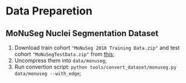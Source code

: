 # Data Preparetion

## MoNuSeg Nuclei Segmentation Dataset

1. Download train cohort `"MoNuSeg 2018 Training Data.zip"` and test cohort `"MoNuSegTestData.zip"` from [this](https://monuseg.grand-challenge.org/Data/);
2. Uncompress them into `data/monuseg`;
3. Run convertion script: `python tools/convert_dataset/monuseg.py data/monuseg --with_edge`;
